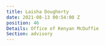 ```yaml
---
title: Laisha Dougherty
date: 2021-08-13 00:54:00 Z
position: 46
Details: Office of Kenyan McDuffie
Section: advisory
---
```



